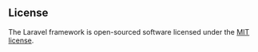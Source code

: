 ## License

The Laravel framework is open-sourced software licensed under the [MIT license](https://opensource.org/licenses/MIT).

